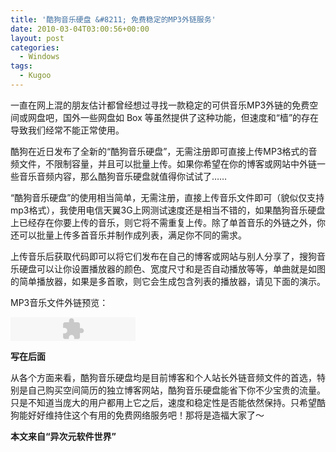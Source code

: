 ```yaml
---
title: '酷狗音乐硬盘 &#8211; 免费稳定的MP3外链服务'
date: 2010-03-04T03:00:56+00:00
layout: post
categories:
  - Windows
tags:
  - Kugoo
---
```


一直在网上混的朋友估计都曾经想过寻找一款稳定的可供音乐MP3外链的免费空间或网盘吧，国外一些网盘如 Box 等虽然提供了这种功能，但速度和“樯”的存在导致我们经常不能正常使用。

酷狗在近日发布了全新的“酷狗音乐硬盘”，无需注册即可直接上传MP3格式的音频文件，不限制容量，并且可以批量上传。如果你希望在你的博客或网站中外链一些音乐音频内容，那么酷狗音乐硬盘就值得你试试了……

“酷狗音乐硬盘”的使用相当简单，无需注册，直接上传音乐文件即可（貌似仅支持mp3格式），我使用电信天翼3G上网测试速度还是相当不错的，如果酷狗音乐硬盘上已经存在你要上传的音乐，则它将不需重复上传。除了单首音乐的外链之外，你还可以批量上传多首音乐并制作成列表，满足你不同的需求。

上传音乐后获取代码即可以将它们发布在自己的博客或网站与别人分享了，搜狗音乐硬盘可以让你设置播放器的颜色、宽度尺寸和是否自动播放等等，单曲就是如图的简单播放器，如果是多首歌，则它会生成包含列表的播放器，请见下面的演示。
<!--more-->
MP3音乐文件外链预览：

<embed align="middle" allowscriptaccess="always" flashvars="" height="38" id="KugouPlayer" name="KugouPlayer" quality="high" src="http://disk.kugou.com/player/listid/0/1/default/200/660112D9D3DBE3F2/mini.swf" type="application/x-shockwave-flash" width="200" wmode="transparent">
</embed>

**写在后面**

从各个方面来看，酷狗音乐硬盘均是目前博客和个人站长外链音频文件的首选，特别是自己购买空间简历的独立博客网站，酷狗音乐硬盘能省下你不少宝贵的流量。只是不知道当庞大的用户都用上它之后，速度和稳定性是否能依然保持。只希望酷狗能好好维持住这个有用的免费网络服务吧！那将是造福大家了～

**本文来自“异次元软件世界”**